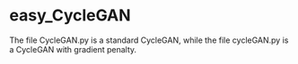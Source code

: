 # easy_CycleGAN

The file CycleGAN.py is a standard CycleGAN, while the file cycleGAN.py is a CycleGAN with gradient penalty.

